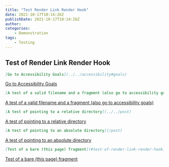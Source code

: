 ```yaml
---
title: "Test Render Link Render Hook"
date: 2021-10-17T10:14:26Z
publishDate: 2021-10-17T10:14:26Z
author:
categories:
    - Demonstration
tags:
    - Testing
---
```


## Test of Render Link Render Hook

<!--more-->

```markdown
[Go to Accessibility Goals](../../accessibility#goals)
```
[Go to Accessibility Goals](../../accessibility#goals)

```markdown
[A test of a valid filename and a fragment (also go to accessibility goals)](../../accessibility.md#goals)
```
[A test of a valid filename and a fragment (also go to accessibility goals)](../../accessibility.md#goals)

```markdown
[A test of pointing to a relative directory](../../post)
```
[A test of pointing to a relative directory](../../post)

```markdown
[A test of pointing to an absolute directory](/post)
```
[A test of pointing to an absolute directory](/post)

```markdown
[Test of a bare (this page) fragment](#test-of-render-link-render-hook)
```
[Test of a bare (this page) fragment](#test-of-render-link-render-hook)
